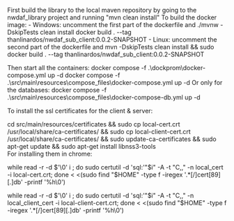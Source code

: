 First build the library to the local maven repository by going to the nwdaf_library project and running "mvn clean install"
To build the docker image:
    - Windows:
        uncomment the first part of the dockerfile and
        ./mvnw -DskipTests clean install
        docker build . --tag thanlinardos/nwdaf_sub_client:0.0.2-SNAPSHOT
    - Linux:
        uncomment the second part of the dockerfile and
        mvn -DskipTests clean install && sudo docker build . --tag thanlinardos/nwdaf_sub_client:0.0.2-SNAPSHOT

Then start all the containers:
    docker compose -f .\dockprom\docker-compose.yml up -d
    docker compose -f .\src\main\resources\compose_files\docker-compose.yml up -d
Or only for the databases:
    docker compose -f .\src\main\resources\compose_files\docker-compose-db.yml up -d

To install the ssl certificates for the client & server:

cd src/main/resources/certificates && sudo cp local-cert.crt /usr/local/share/ca-certificates/ && sudo cp local-client-cert.crt /usr/local/share/ca-certificates/ && sudo update-ca-certificates && sudo apt-get update && sudo apt-get install libnss3-tools
<br>
For installing them in chrome:
<p>
while read -r -d $'\0' i ; do    sudo certutil -d 'sql:'"$i" -A -t "C,," -n local_cert -i local-cert.crt; done < <(sudo find "$HOME" -type f -iregex '.*[/]cert[89][.]db' -printf '%h\0')
</p>
<p>
while read -r -d $'\0' i ; do    sudo certutil -d 'sql:'"$i" -A -t "C,," -n local_client_cert -i local-client-cert.crt; done < <(sudo find "$HOME" -type f -iregex '.*[/]cert[89][.]db' -printf '%h\0')
</p>